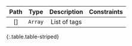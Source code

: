 |Path|Type|Description|Constraints|
|:--:|:--:|:---------:|:---------:|
|[]| `Array` |List of tags||
{:.table.table-striped}
